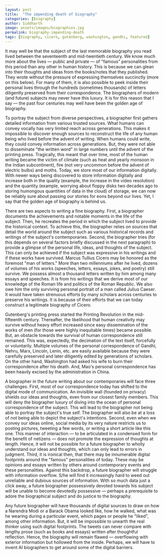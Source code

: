 ```yaml
---
layout: post
title:  "The impending death of biography"
categories: [Biography]
author: Siddharth
image: assets/images/biographies.jpg
permalink: biography-impending-death
tags: [biography, cicero, gutenberg, washington, gandhi, featured]
---
```

It may well be that the subject of the last memorable biography you read lived between the seventeenth and mid-twentieth century. We know much more about the lives — public and private — of "famous" personalities from this period than any other in human history. This is because we can glean into their thoughts and ideas from the books/notes that they published. They wrote without the pressure of expressing themselves succinctly (more on this below). For many of them, it is also possible to peek inside their personal lives through the hundreds (sometimes thousands) of letters diligently preserved from their correspondence. The biographers of modern (and future) subjects may never have this luxury. It is for this reason that I say — the past four centuries may well have been the golden age of biography.

To portray the subject from diverse perspectives, a biographer first gathers detailed information from various trusted sources. What humans can convey vocally has very limited reach across generations. This makes it impossible to discover enough sources to reconstruct the life of any human being who lived before the advent of writing. When humans could write, they could convey information across generations. But, they were not able to disseminate "the written word" in large numbers until the advent of the printing press. Tragically, this meant that over time, most of the human writing became the victim of climate (such as heat and yearly monsoon in the Indian subcontinent), fire (not very uncommon before the advent of electric bulbs) and moths. Today, we store most of our information digitally. With newer ways being discovered to store information digitally and increase both in the quality (example, the increase in the video resolution) and the quantity (example, worrying about floppy disks two decades ago to storing humongous quantities of data in the cloud) of storage, we can now be reliably sure about passing our stories for eons beyond our lives. Yet, I say that the golden age of biography is behind us.

There are two aspects to writing a fine biography. First, a biographer documents the achievements and notable moments in the life of the subject. Then, he recreates the period in which the subject lived to provide the historical context. To achieve this, the biographer relies on sources that detail the world around the subject such as various historical records and writings of the subject's contemporaries. Second, the biographer tries (for this depends on several factors briefly discussed in the next paragraph) to provide a glimpse of the personal life, ideas, and thoughts of the subject. This can only be achieved if the subject was expressive in his writings and if these works have survived. Marcus Tullius Cicero may be honored as the foremost "man of letters." More than two millenniums after he lived, dozens of volumes of his works (speeches, letters, essays, jokes, and poetry) still survive. We possess almost a thousand letters written by him among many essays and speeches. It is from his writings that we derive most of our knowledge of the Roman life and politics of the Roman Republic. We also owe him the only surviving personal portrait of a man called Julius Caeser. It would have taken strenuous efforts by many scholars across centuries to preserve his writings. It is because of their efforts that we can today construct a legitimate biography of Cicero.

Gutenberg's printing press started the Printing Revolution in the mid-fifteenth century. Thereafter, the likelihood that human creativity may survive without heavy effort increased since easy dissemination of the works of men (for those were highly inequitable times) became possible. But, an obstacle towards the survival of human correspondence still remained. This was, expectedly, the decimation of the text itself, forcefully or voluntarily. Multiple volumes of the personal correspondence of Gandhi, Nehru, Marx, Lincoln, Lenin, etc. are easily available because they were carefully preserved and later diligently edited by generations of scholars. On the other hand, Washington had asked his wife to burn their correspondence after his death. And, Mao's personal correspondence has been heavily excised by the administration in China.

A biographer in the future writing about our contemporaries will face three challenges. First, most of our correspondence today has shifted to the digital mode of communication. An invisible wall (founded on privacy) shields our ideas and thoughts, even from our closest family members. This will deny the biographer luxury of diving into the ocean of personal correspondence of the subject. This will lead to the biographer not being able to portray the subject's true self. The biographer will also be at a loss of not being able to depict the subject's intentions. Second, even when we convey our ideas online, social media by its very nature restricts us to posting pictures, tweeting a few words, or writing a short article like this one. This manner of interaction — to be articulated in a condensed form for the benefit of netizens — does not promote the expression of thoughts at length. Hence, it will not be possible for a future biographer to wholly understand our ideas and thoughts, which can only lead to errors in judgment. Third, it is ironical then, that there may be innumerable digital footprints around the "famous" personalities of today. These may be opinions and essays written by others around contemporary events and these personalities. Against this backdrop, a future biographer will struggle with information overflow. S/he will find it increasingly hard to weed out unreliable and dubious sources of information. With so much data just a click away, a future biographer possessively devoted towards his subject will be unable to become devotedly possessive — perhaps a prerequisite to adore the biographical subject and do justice to the biography.

Any future biographer will have thousands of digital sources to draw on how a Narendra Modi or a Barack Obama looked like, how he walked, what was he wearing during a particular event, which pages or people he "liked", among other information. But, it will be impossible to unearth the real thinker using such digital footprints. The tweets can never compare with lengthy prose (such as books and essays) written after thoughtful reflection. Hence, the biography will remain flawed — overflowing with exterior information but hollowed from the inside. Perhaps, we will have to invent AI biographers to get around some of the digital barriers.